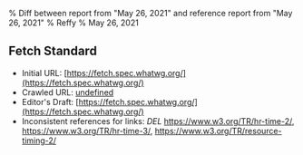 % Diff between report from "May 26, 2021" and reference report from "May 26, 2021"
% Reffy
% May 26, 2021

## Fetch Standard

- Initial URL: [https://fetch.spec.whatwg.org/](https://fetch.spec.whatwg.org/)
- Crawled URL: [undefined](undefined)
- Editor's Draft: [https://fetch.spec.whatwg.org/](https://fetch.spec.whatwg.org/)
- Inconsistent references for links: *DEL* https://www.w3.org/TR/hr-time-2/, https://www.w3.org/TR/hr-time-3/, https://www.w3.org/TR/resource-timing-2/


